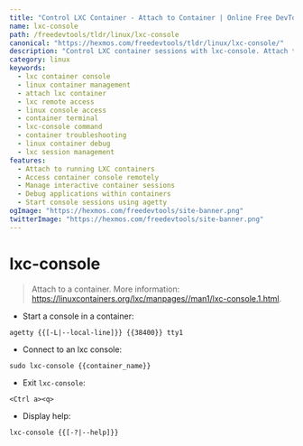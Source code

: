 ```yaml
---
title: "Control LXC Container - Attach to Container | Online Free DevTools by Hexmos"
name: lxc-console
path: /freedevtools/tldr/linux/lxc-console
canonical: "https://hexmos.com/freedevtools/tldr/linux/lxc-console/"
description: "Control LXC container sessions with lxc-console. Attach to running containers, manage console access, and debug applications remotely. Free online tool, no registration required."
category: linux
keywords:
  - lxc container console
  - linux container management
  - attach lxc container
  - lxc remote access
  - linux console access
  - container terminal
  - lxc-console command
  - container troubleshooting
  - linux container debug
  - lxc session management
features:
  - Attach to running LXC containers
  - Access container console remotely
  - Manage interactive container sessions
  - Debug applications within containers
  - Start console sessions using agetty
ogImage: "https://hexmos.com/freedevtools/site-banner.png"
twitterImage: "https://hexmos.com/freedevtools/site-banner.png"
---
```


# lxc-console

> Attach to a container.
> More information: <https://linuxcontainers.org/lxc/manpages//man1/lxc-console.1.html>.

- Start a console in a container:

`agetty {{[-L|--local-line]}} {{38400}} tty1`

- Connect to an lxc console:

`sudo lxc-console {{container_name}}`

- Exit `lxc-console`:

`<Ctrl a><q>`

- Display help:

`lxc-console {{[-?|--help]}}`
